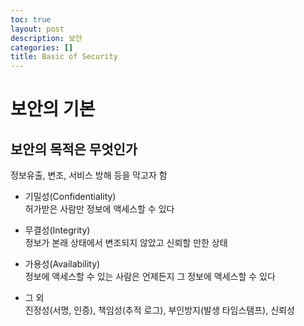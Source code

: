 ```yaml
---
toc: true
layout: post
description: 보안
categories: []
title: Basic of Security
---
```

# 보안의 기본

## 보안의 목적은 무엇인가
정보유출, 변조, 서비스 방해 등을 막고자 함

- 기밀성(Confidentiality)  
허가받은 사람만 정보에 액세스할 수 있다

- 무결성(Integrity)  
정보가 본래 상태에서 변조되지 않았고 신뢰할 만한 상태

- 가용성(Availability)  
정보에 액세스할 수 있는 사람은 언제든지 그 정보에 액세스할 수 있다

- 그 외  
진정성(서명, 인증), 책임성(추적 로그), 부인방지(발생 타임스탬프), 신뢰성
